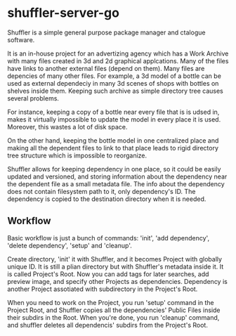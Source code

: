 # shuffler-server-go

Shuffler is a simple general purpose package manager and ctalogue software.

It is an in-house project for an advertizing agency which has a Work Archive with many files created in 3d and 2d graphical applcations.
Many of the files have links to another external files (depend on them). Many files are depencies of many other files.
For example, a 3d model of a bottle can be used as external dependeciy in many 3d scenes of shops with bottles on shelves inside them.
Keeping such archive as simple directory tree causes several problems. 

For instance, keeping a copy of a bottle near every file that is is udsed in, makes it virtually impossible to update the model in every place it is used.
Moreover, this wastes a lot of disk space. 

On the other hand, keeping the bottle model in one centralized place and making all the dependent files to link to that place 
leads to rigid directory tree structure which is impossible to reorganize.

Shuffler allows for keeping dependency in one place, so it could be easily updated and versioned, 
and storing information about the dependency near the dependent file as a small metadata file.
The info about the dependency does not contain filesystem path to it, only dependency's ID. 
The dependency is copied to the destination directory when it is needed.

## Workflow

Basic workflow is just a bunch of commands: 'init', 'add dependency', 'delete dependency', 'setup' and 'cleanup'.

Create directory, 'init' it with Shuffler, and it becomes Project with globally unique ID.
It is still a plian directory but with Shuffler's metadata inside it. It is called Project's Root.
Now you can add tags for later searches, add preview image, and specify other Projects as dependencies.
Dependency is another Project assotiated with subdirectory in the Project's Root.

When you need to work on the Project, you run 'setup' command in the Project Root, 
and Shuffler copies all the dependencies' Public Files inside their subdirs in the Root.
When you're done, you run 'cleanup' command, and shuffler deletes all dependencis' subdirs from the Project's Root.






